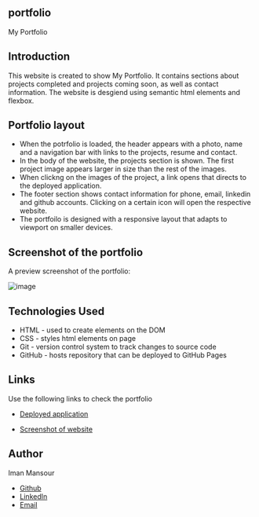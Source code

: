 ## portfolio

My Portfolio

## Introduction

This website is created to show My Portfolio. It contains sections about projects completed and projects coming soon, as well as contact information. The website is desgiend using semantic html elements and flexbox.

## Portfolio layout

- When the potrfolio is loaded, the header appears with a photo, name and a navigation bar with links to the projects, resume and contact.
- In the body of the website, the projects section is shown. The first project image appears larger in size than the rest of the images.
- When clickng on the images of the project, a link opens that directs to the deployed application.
- The footer section shows contact information for phone, email, linkedin and github accounts. Clicking on a certain icon will open the respective website.
- The portfoilo is designed with a responsive layout that adapts to viewport on smaller devices.

## Screenshot of the portfolio

A preview screenshot of the portfolio:

![image](https://user-images.githubusercontent.com/47014539/146881127-0b4452a0-14b4-4b31-831b-075ad348365d.png)

## Technologies Used

- HTML - used to create elements on the DOM
- CSS - styles html elements on page
- Git - version control system to track changes to source code
- GitHub - hosts repository that can be deployed to GitHub Pages

## Links

Use the following links to check the portfolio

- [Deployed application](https://imanmansour86.github.io/portfolio/)

- [Screenshot of website](https://postimg.cc/DWk6sRz8)

## Author

Iman Mansour

- [Github](https://github.com/imanmansour86)
- [LinkedIn](https://www.linkedin.com/in/iman-mansour-51391515/)
- [Email](mailto:imanmansour86@gmail.com)
